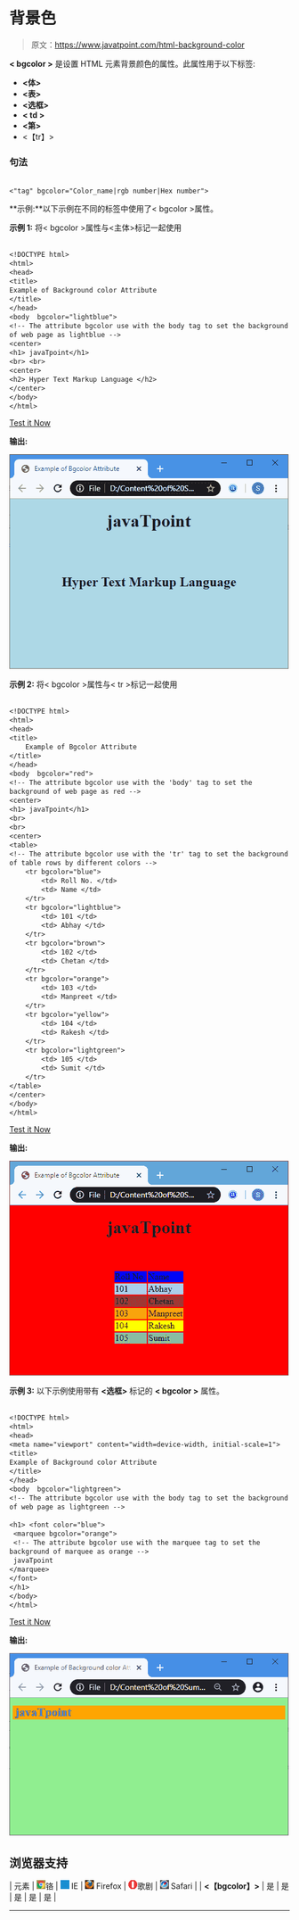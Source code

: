 # 背景色

> 原文：<https://www.javatpoint.com/html-background-color>

**< bgcolor >** 是设置 HTML 元素背景颜色的属性。此属性用于以下标签:

*   **<体>**
*   **<表>**
*   **<选框>**
*   **< td >**
*   **<第>**
*   <【tr】>

### 句法

```

<"tag" bgcolor="Color_name|rgb number|Hex number">

```

**示例:**以下示例在不同的标签中使用了< bgcolor >属性。

**示例 1:** 将< bgcolor >属性与<主体>标记一起使用

```

<!DOCTYPE html>  
<html>   
<head>  
<title>  
Example of Background color Attribute  
</title>  
</head>  
<body  bgcolor="lightblue"> 
<!-- The attribute bgcolor use with the body tag to set the background of web page as lightblue --> 
<center>  
<h1> javaTpoint</h1>    
<br> <br>
<center>
<h2> Hyper Text Markup Language </h2>  
</center>  
</body>  
</html>

```

[Test it Now](https://www.javatpoint.com/oprweb/test.jsp?filename=html-background-color)

**输出:**

![HTML Background-color](img/52c617d2b643a5d2034a2210e40d210d.png)

**示例 2:** 将< bgcolor >属性与< tr >标记一起使用

```

<!DOCTYPE html>  
<html>   
<head>  
<title>  
    Example of Bgcolor Attribute  
</title>  
</head>  
<body  bgcolor="red"> 
<!-- The attribute bgcolor use with the 'body' tag to set the background of web page as red --> 
<center>  
<h1> javaTpoint</h1>    
<br>
<br>
<center>
<table>
<!-- The attribute bgcolor use with the 'tr' tag to set the background of table rows by different colors --> 
	<tr bgcolor="blue">
		<td> Roll No. </td>
		<td> Name </td>
	</tr>
	<tr bgcolor="lightblue">
		<td> 101 </td>
		<td> Abhay </td>
	</tr>
	<tr bgcolor="brown">
		<td> 102 </td>
		<td> Chetan </td>
	</tr>
	<tr bgcolor="orange">
		<td> 103 </td>
		<td> Manpreet </td>
	</tr>
	<tr bgcolor="yellow">
		<td> 104 </td>
		<td> Rakesh </td>
	</tr>
	<tr bgcolor="lightgreen">
		<td> 105 </td>
		<td> Sumit </td>
	</tr>
</table>
</center>  
</body>  
</html>

```

[Test it Now](https://www.javatpoint.com/oprweb/test.jsp?filename=html-background-color2)

**输出:**

![HTML Background-color](img/695ea32ecebfe2be7aedf00ea30ad508.png)

**示例 3:** 以下示例使用带有 **<选框>** 标记的 **< bgcolor >** 属性。

```

<!DOCTYPE html>  
<html>   
<head>  
<meta name="viewport" content="width=device-width, initial-scale=1"> 
<title>  
Example of Background color Attribute  
</title>  
</head>  
<body  bgcolor="lightgreen"> 
<!-- The attribute bgcolor use with the body tag to set the background of web page as lightgreen --> 

<h1> <font color="blue">
 <marquee bgcolor="orange"> 
 <!-- The attribute bgcolor use with the marquee tag to set the background of marquee as orange --> 
 javaTpoint
</marquee>  
</font>
</h1> 
</body>  
</html>

```

[Test it Now](https://www.javatpoint.com/oprweb/test.jsp?filename=html-background-color3)

**输出:**

![HTML Background-color](img/ff8c934d4de2ab722a18fdaf592093af.png)

## 浏览器支持

| 元素 | ![chrome browser](img/4fbdc93dc2016c5049ed108e7318df19.png)铬 | ![ie browser](img/83dd23df1fe8373fd5bf054b2c1dd88b.png) IE | ![firefox browser](img/4f001fff393888a8a807ed29b28145d1.png) Firefox | ![opera browser](img/6cad4a592cc69a052056a0577b4aac65.png)歌剧 | ![safari browser](img/a0f6a9711a92203c5dc5c127fe9c9fca.png) Safari |
| **<【bgcolor】>** | 是 | 是 | 是 | 是 | 是 |

* * *